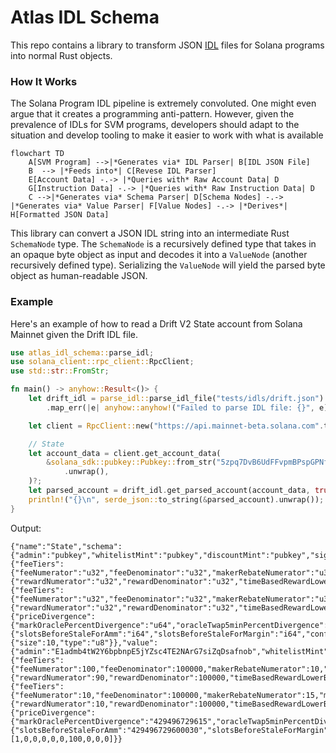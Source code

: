# Atlas IDL Schema

This repo contains a library to transform JSON [IDL](https://en.wikipedia.org/wiki/Interface_description_language) files for Solana programs into normal Rust objects.

### How It Works
The Solana Program IDL pipeline is extremely convoluted. One might even argue that it creates a programming anti-pattern. However, given the prevalence of IDLs for SVM programs, developers should adapt to the situation and develop tooling to make it easier to work with what is available

```mermaid
flowchart TD
    A[SVM Program] -->|*Generates via* IDL Parser| B[IDL JSON File]
    B  --> |*Feeds into*| C[Revese IDL Parser]
    E[Account Data] -.-> |*Queries with* Raw Account Data| D 
    G[Instruction Data] -.-> |*Queries with* Raw Instruction Data| D
    C -->|*Generates via* Schema Parser| D[Schema Nodes] -.-> |*Generates via* Value Parser| F[Value Nodes] -.-> |*Derives*| H[Formatted JSON Data]  
```

This library can convert a JSON IDL string into an intermediate Rust `SchemaNode` type. The `SchemaNode` is a recursively defined type that takes in an opaque byte object as input and decodes it into a `ValueNode` (another recursively defined type). Serializing the `ValueNode` will yield the parsed byte object as human-readable JSON.

### Example

Here's an example of how to read a Drift V2 State account from Solana Mainnet given the Drift IDL file.

```rust
use atlas_idl_schema::parse_idl;
use solana_client::rpc_client::RpcClient;
use std::str::FromStr;

fn main() -> anyhow::Result<()> {
    let drift_idl = parse_idl::parse_idl_file("tests/idls/drift.json")
        .map_err(|e| anyhow::anyhow!("Failed to parse IDL file: {}", e))?;

    let client = RpcClient::new("https://api.mainnet-beta.solana.com".to_string());

    // State
    let account_data = client.get_account_data(
        &solana_sdk::pubkey::Pubkey::from_str("5zpq7DvB6UdFFvpmBPspGPNfUGoBRRCE2HHg5u3gxcsN")
            .unwrap(),
    )?;
    let parsed_account = drift_idl.get_parsed_account(account_data, true)?;
    println!("{}\n", serde_json::to_string(&parsed_account).unwrap());
}
```

Output:
```
{"name":"State","schema":{"admin":"pubkey","whitelistMint":"pubkey","discountMint":"pubkey","signer":"pubkey","srmVault":"pubkey","perpFeeStructure":{"feeTiers":{"feeNumerator":"u32","feeDenominator":"u32","makerRebateNumerator":"u32","makerRebateDenominator":"u32","referrerRewardNumerator":"u32","referrerRewardDenominator":"u32","refereeFeeNumerator":"u32","refereeFeeDenominator":"u32"},"fillerRewardStructure":{"rewardNumerator":"u32","rewardDenominator":"u32","timeBasedRewardLowerBound":"u128"},"referrerRewardEpochUpperBound":"u64","flatFillerFee":"u64"},"spotFeeStructure":{"feeTiers":{"feeNumerator":"u32","feeDenominator":"u32","makerRebateNumerator":"u32","makerRebateDenominator":"u32","referrerRewardNumerator":"u32","referrerRewardDenominator":"u32","refereeFeeNumerator":"u32","refereeFeeDenominator":"u32"},"fillerRewardStructure":{"rewardNumerator":"u32","rewardDenominator":"u32","timeBasedRewardLowerBound":"u128"},"referrerRewardEpochUpperBound":"u64","flatFillerFee":"u64"},"oracleGuardRails":{"priceDivergence":{"markOraclePercentDivergence":"u64","oracleTwap5minPercentDivergence":"u64"},"validity":{"slotsBeforeStaleForAmm":"i64","slotsBeforeStaleForMargin":"i64","confidenceIntervalMaxSize":"u64","tooVolatileRatio":"i64"}},"numberOfAuthorities":"u64","numberOfSubAccounts":"u64","lpCooldownTime":"u64","liquidationMarginBufferRatio":"u32","settlementDuration":"u16","numberOfMarkets":"u16","numberOfSpotMarkets":"u16","signerNonce":"u8","minPerpAuctionDuration":"u8","defaultMarketOrderTimeInForce":"u8","defaultSpotAuctionDuration":"u8","exchangeStatus":"u8","liquidationDuration":"u8","initialPctToLiquidate":"u16","maxNumberOfSubAccounts":"u16","maxInitializeUserFee":"u16","padding":{"size":10,"type":"u8"}},"value":{"admin":"E1admb4tW2Y6bpbnpE5jYZsc4TE2NArG7siZqDsafnob","whitelistMint":"11111111111111111111111111111111","discountMint":"11111111111111111111111111111111","signer":"JCNCMFXo5M5qwUPg2Utu1u6YWp3MbygxqBsBeXXJfrw","srmVault":"11111111111111111111111111111111","perpFeeStructure":{"feeTiers":{"feeNumerator":100,"feeDenominator":100000,"makerRebateNumerator":10,"makerRebateDenominator":100000,"referrerRewardNumerator":15,"referrerRewardDenominator":100,"refereeFeeNumerator":5,"refereeFeeDenominator":100},"fillerRewardStructure":{"rewardNumerator":90,"rewardDenominator":100000,"timeBasedRewardLowerBound":"7922816251703135349956767907850"},"referrerRewardEpochUpperBound":"429496729605","flatFillerFee":"429496729600080"},"spotFeeStructure":{"feeTiers":{"feeNumerator":10,"feeDenominator":100000,"makerRebateNumerator":15,"makerRebateDenominator":100,"referrerRewardNumerator":5,"referrerRewardDenominator":100,"refereeFeeNumerator":70,"refereeFeeDenominator":100000},"fillerRewardStructure":{"rewardNumerator":10,"rewardDenominator":100000,"timeBasedRewardLowerBound":"7922816251518667480152439521295"},"referrerRewardEpochUpperBound":"429496729600060","flatFillerFee":"429496729600010"},"oracleGuardRails":{"priceDivergence":{"markOraclePercentDivergence":"429496729615","oracleTwap5minPercentDivergence":"429496729605"},"validity":{"slotsBeforeStaleForAmm":"429496729600030","slotsBeforeStaleForMargin":"429496729600010","confidenceIntervalMaxSize":"429496729615","tooVolatileRatio":"429496729605"}},"numberOfAuthorities":"429496729600000","numberOfSubAccounts":"429496729600000","lpCooldownTime":"429496729600","liquidationMarginBufferRatio":0,"settlementDuration":100,"numberOfMarkets":0,"numberOfSpotMarkets":0,"signerNonce":0,"minPerpAuctionDuration":0,"defaultMarketOrderTimeInForce":160,"defaultSpotAuctionDuration":134,"exchangeStatus":1,"liquidationDuration":0,"initialPctToLiquidate":0,"maxNumberOfSubAccounts":0,"maxInitializeUserFee":34464,"padding":[1,0,0,0,0,0,100,0,0,0]}}
```
